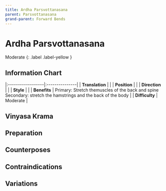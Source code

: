 ```yaml
---
title: Ardha Parsvottanasana
parent: Parsvottanasana
grand-parent: Forward Bends
---
```


# Ardha Parsvottanasana
Moderate
{: .label .label-yellow }
## Information Chart

|:------------------|:---------------|
| **Translation**       |    |
| **Position**          |    |
| **Direction**         |     |
| **Style**    |     |
| **Benefits** | Primary: Stretch themuscles of the back and spine <br> Secondary: stretch the hamstrings and the back of the body   |
| **Difficulty**  |  Moderate                              | 


## Vinyasa Krama 

## Preparation 

## Counterposes

## Contraindications

## Variations